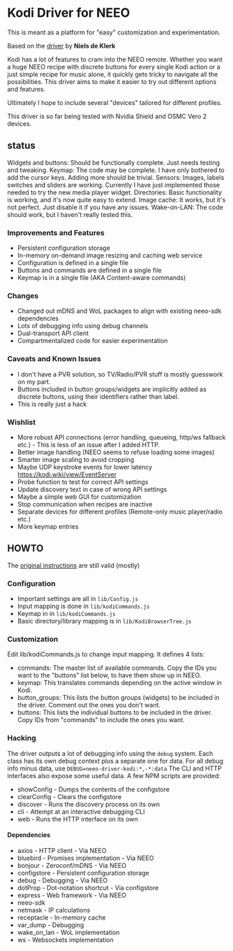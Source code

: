 # Kodi Driver for NEEO

This is meant as a platform for "easy" customization and experimentation.

Based on the [driver](https://github.com/nklerk/neeo_driver-kodi) by **Niels de Klerk**

Kodi has a lot of features to cram into the NEEO remote. Whether you want a huge NEEO recipe with discrete buttons for every single Kodi action or a just simple recipe for music alone, it quickly gets tricky to navigate all the possibilities.
This driver aims to make it easier to try out different options and features.

Ultimately I hope to include several "devices" tailored for different profiles.

This driver is so far being tested with Nvidia Shield and OSMC Vero 2 devices.

## status

Widgets and buttons: Should be functionally complete. Just needs testing and tweaking.
Keymap: The code may be complete. I have only bothered to add the cursor keys. Adding more should be trivial.
Sensors: Images, labels switches and sliders are working. Currently I have just implemented those needed to try the new media player widget.
Directories: Basic functionality is working, and it's now quite easy to extend.
Image cache: It works, but it's not perfect. Just disable it if you have any issues.
Wake-on-LAN: The code should work, but I haven't really tested this.

### Improvements and Features

* Persistent configuration storage
* In-memory on-demand image resizing and caching web service
* Configuration is defined in a single file
* Buttons and commands are defined in a single file
* Keymap is in a single file (AKA Content-aware commands)

### Changes

* Changed out mDNS and WoL packages to align with existing neeo-sdk dependencies
* Lots of debugging info using debug channels
* Dual-transport API client
* Compartmentalized code for easier experimentation

### Caveats and Known Issues

* I don't have a PVR solution, so TV/Radio/PVR stuff is mostly guesswork on my part.
* Buttons included in button groups/widgets are implicitly added as discrete buttons, using their identifiers rather than label.
* This is really just a hack

### Wishlist

* More robust API connections (error handling, queueing, http/ws fallback etc.) - This is less of an issue after I added HTTP.
* Better image handling (NEEO seems to refuse loading some images)
* Smarter image scaling to avoid cropping
* Maybe UDP keystroke events for lower latency https://kodi.wiki/view/EventServer
* Probe function to test for correct API settings
* Update discovery text in case of wrong API settings
* Maybe a simple web GUI for customization
* Stop communication when recipes are inactive
* Separate devices for different profiles (Remote-only music player/radio etc.)
* More keymap entries

## HOWTO

The [original instructions](https://github.com/nklerk/neeo_driver-kodi/blob/master/README.md#getting-started) are still valid (mostly)

### Configuration

* Important settings are all in `lib/Config.js`
* Input mapping is done in `lib/kodiCommands.js`
* Keymap in in `lib/kodiCommands.js`
* Basic directory/library mapping is in `lib/KodiBrowserTree.js`

### Customization

Edit lib/kodiCommands.js to change input mapping. It defines 4 lists:
* commands: The master list of available commands. Copy the IDs you want to the "buttons" list below, to have them show up in NEEO.
* keymap: This translates commands depending on the active window in Kodi.
* button_groups: This lists the button groups (widgets) to be included in the driver. Comment out the ones you don't want.
* buttons:  This lists the individual buttons to be included in the driver. Copy IDs from "commands" to include the ones you want.

### Hacking

The driver outputs a lot of debugging info using the `debug` system. Each class has its own debug context plus a separate one for data.
For all debug info minus data, use `DEBUG=neeo-driver-kodi:*,-*:data`
The CLI and HTTP interfaces also expose some useful data.
A few NPM scripts are provided:
* showConfig - Dumps the contents of the configstore
* clearConfig - Clears the configstore
* discover - Runs the discovery process on its own
* cli - Attempt at an interactive debugging CLI
* web - Runs the HTTP interface on its own

#### Dependencies

* axios - HTTP client - Via NEEO
* bluebird - Promises implementation - Via NEEO
* bonjour - Zeroconf/mDNS - Via NEEO
* configstore - Persistent configuration storage
* debug - Debugging - Via NEEO
* dotProp - Dot-notation shortcut - Via configstore
* express - Web framework - Via NEEO
* neeo-sdk
* netmask - IP calculations
* receptacle - In-memory cache
* var_dump - Debugging
* wake_on_lan - WoL implementation
* ws - Websockets implementation
